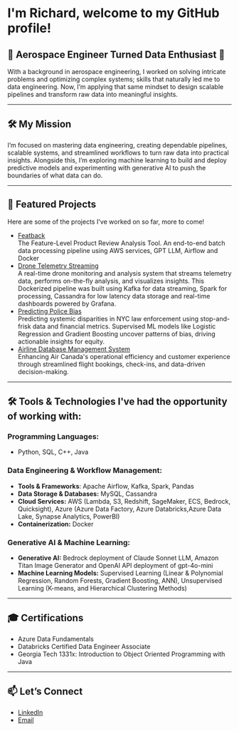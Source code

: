 # I'm Richard, welcome to my GitHub profile!

## 🚀 **Aerospace Engineer Turned Data Enthusiast** 🌌  
With a background in aerospace engineering, I worked on solving intricate problems and optimizing complex systems; skills that naturally led me to data engineering. Now, I’m applying that same mindset to design scalable pipelines and transform raw data into meaningful insights.

---

## 🛠 My Mission

I’m focused on mastering data engineering, creating dependable pipelines, scalable systems, and streamlined workflows to turn raw data into practical insights. Alongside this, I’m exploring machine learning to build and deploy predictive models and experimenting with generative AI to push the boundaries of what data can do.

---

## 🌟 Featured Projects
Here are some of the projects I've worked on so far, more to come!
- [Featback](https://github.com/richardelchaar/featback)  
  The Feature-Level Product Review Analysis Tool. An end-to-end batch data processing pipeline using AWS services, GPT LLM, Airflow and Docker
- [Drone Telemetry Streaming](https://github.com/richardelchaar/drone-telemetry-streaming)  
  A real-time drone monitoring and analysis system that streams telemetry data, performs on-the-fly analysis, and visualizes insights. This Dockerized pipeline was built using Kafka for data streaming, Spark for processing, Cassandra for low latency data storage and real-time dashboards powered by Grafana.
- [Predicting Police Bias](https://github.com/richardelchaar/predicting-police-bias)  
  Predicting systemic disparities in NYC law enforcement using stop-and-frisk data and financial metrics. Supervised ML models like Logistic Regression and Gradient Boosting uncover patterns of bias, driving actionable insights for equity.
- [Airline Database Management System](https://github.com/richardelchaar/airline-SQL-database)  
    Enhancing Air Canada's operational efficiency and customer experience through streamlined flight bookings, check-ins, and data-driven decision-making.
---

## 🛠 Tools & Technologies I've had the opportunity of working with:

### Programming Languages:
- Python, SQL, C++, Java

### Data Engineering & Workflow Management:
- **Tools & Frameworks**: Apache Airflow, Kafka, Spark, Pandas
- **Data Storage & Databases:** MySQL, Cassandra
- **Cloud Services:** AWS (Lambda, S3, Redshift, SageMaker, ECS, Bedrock, Quicksight), Azure (Azure Data Factory, Azure Databricks,Azure Data Lake, Synapse Analytics, PowerBI)
- **Containerization:** Docker

### Generative AI & Machine Learning:
- **Generative AI:** Bedrock deployment of Claude Sonnet LLM, Amazon Titan Image Generator and OpenAI API deployment of gpt-4o-mini
- **Machine Learning Models:** Supervised Learning (Linear & Polynomial Regression, Random Forests, Gradient Boosting, ANN), Unsupervised Learning (K-means, and Hierarchical Clustering Methods)

---

## 🎓 Certifications

- Azure Data Fundamentals
- Databricks Certified Data Engineer Associate
- Georgia Tech 1331x: Introduction to Object Oriented Programming with Java

---

## 📫 Let’s Connect
- [LinkedIn](https://linkedin.com/in/yourprofile)
- [Email](mailto:richard.elchaar@mail.mcgill.ca)

